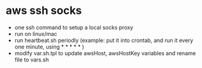 # aws ssh socks
- one ssh command to setup a local socks proxy
- run on linux/mac 
- run heartbeat.sh periodly (example: put it into crontab, and run it every one minute, using * * * * * ) 
- modify var.sh.tpl to update awsHost, awsHostKey variables and rename file to vars.sh

